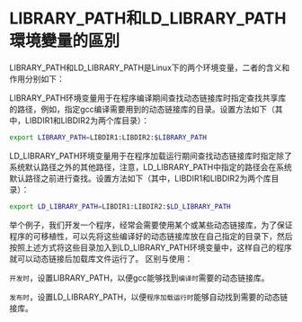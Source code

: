 # LIBRARY_PATH和LD_LIBRARY_PATH環境變量的區別


LIBRARY_PATH和LD_LIBRARY_PATH是Linux下的两个环境变量，二者的含义和作用分别如下：

LIBRARY_PATH环境变量用于在程序编译期间查找动态链接库时指定查找共享库的路径，例如，指定gcc编译需要用到的动态链接库的目录。设置方法如下（其中，LIBDIR1和LIBDIR2为两个库目录）：

```sh
export LIBRARY_PATH=LIBDIR1:LIBDIR2:$LIBRARY_PATH
```

LD_LIBRARY_PATH环境变量用于在程序加载运行期间查找动态链接库时指定除了系统默认路径之外的其他路径，注意，LD_LIBRARY_PATH中指定的路径会在系统默认路径之前进行查找。设置方法如下（其中，LIBDIR1和LIBDIR2为两个库目录）：
```sh
export LD_LIBRARY_PATH=LIBDIR1:LIBDIR2:$LD_LIBRARY_PATH
```

举个例子，我们开发一个程序，经常会需要使用某个或某些动态链接库，为了保证程序的可移植性，可以先将这些编译好的动态链接库放在自己指定的目录下，然后按照上述方式将这些目录加入到LD_LIBRARY_PATH环境变量中，这样自己的程序就可以动态链接后加载库文件运行了。
区别与使用：

 

 

`开发时`，设置LIBRARY_PATH，以便gcc能够找到`编译时`需要的动态链接库。

`发布时`，设置LD_LIBRARY_PATH，以便`程序加载运行时`能够自动找到需要的动态链接库。
